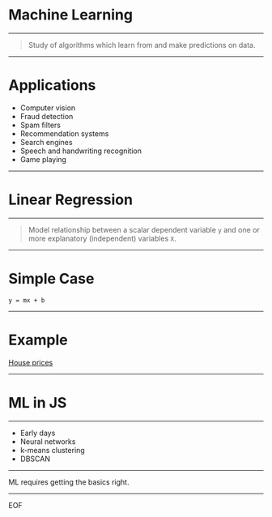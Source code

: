 # Machine Learning

---

> Study of algorithms which learn from and make predictions on data.

---

# Applications

* Computer vision
* Fraud detection
* Spam filters
* Recommendation systems
* Search engines
* Speech and handwriting recognition
* Game playing

---

# Linear Regression

---

> Model relationship between a scalar dependent variable `y` and one or more explanatory (independent) variables `X`.

---

# Simple Case

```
y = mx + b
```

---

# Example

[House prices](http://jgscott.github.io/teaching/r/house/house.html)

---

# ML in JS

---

* Early days
* Neural networks
* k-means clustering
* DBSCAN

---

ML requires getting the basics right.

---

EOF
